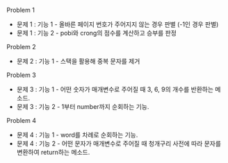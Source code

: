 Problem 1 <br/>
- 문제 1 : 기능 1 - 올바른 페이지 번호가 주어지지 않는 경우 판별 (-1인 경우 판별) 
- 문제 1 : 기능 2 - pobi와 crong의 점수를 계산하고 승부를 판정

Problem 2 <br/>
- 문제 2 : 기능 1 - 스택을 활용해 중복 문자를 제거

Problem 3 <br/>
- 문제 3 : 기능 1 - 어떤 숫자가 매개변수로 주어질 때 3, 6, 9의 개수를 반환하는 메소드.
- 문제 3 : 기능 2 - 1부터 number까지 순회하는 기능.

Problem 4 <br/>
- 문제 4 : 기능 1 - word를 차례로 순회하는 기능.
- 문제 4 : 기능 2 - 어떤 문자가 매개변수로 주어질 때 청개구리 사전에 따라 문자를 변환하여 return하는 메소드.
